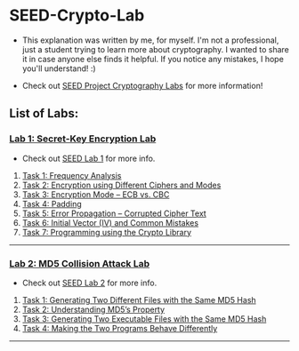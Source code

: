 # SEED-Crypto-Lab

- This explanation was written by me, for myself. I'm not a professional, just a student trying to learn more about cryptography. I wanted to share it in case anyone else finds it helpful. If you notice any mistakes, I hope you'll understand! :)

- Check out [SEED Project Cryptography Labs](https://seedsecuritylabs.org/Labs_20.04/Crypto/) for more information!

## List of Labs:

### [Lab 1: Secret-Key Encryption Lab](lab1)
- Check out [SEED Lab 1](https://seedsecuritylabs.org/Labs_20.04/Crypto/Crypto_Encryption/) for more info.

1. [Task 1: Frequency Analysis](/lab1/lab1-task1.md)
2. [Task 2: Encryption using Different Ciphers and Modes](/lab1/lab1-task2.md)
3. [Task 3: Encryption Mode – ECB vs. CBC](/lab1/lab1-task3.md)
4. [Task 4: Padding](/lab1/lab1-task4.md)
5. [Task 5: Error Propagation – Corrupted Cipher Text](/lab1/lab1-task5.md)
6. [Task 6: Initial Vector (IV) and Common Mistakes]()
7. [Task 7: Programming using the Crypto Library]()

---
### [Lab 2: MD5 Collision Attack Lab](lab2)
- Check out [SEED Lab 2](https://seedsecuritylabs.org/Labs_20.04/Crypto/Crypto_MD5_Collision/) for more info.

1. [Task 1: Generating Two Different Files with the Same MD5 Hash](/lab2/lab2-task1.md)
2. [Task 2: Understanding MD5’s Property](/lab2/lab2-task2.md)
3. [Task 3: Generating Two Executable Files with the Same MD5 Hash](/lab2/lab2-task3.md)
4. [Task 4: Making the Two Programs Behave Differently]()

---
